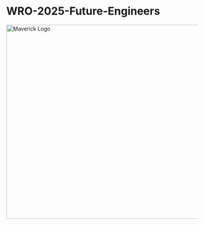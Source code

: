 # WRO-2025-Future-Engineers
<img width="512" height="512" alt="Maverick Logo" src="https://github.com/user-attachments/assets/e8a05800-0034-40bf-95e7-3ad27c5d8f7a" />
